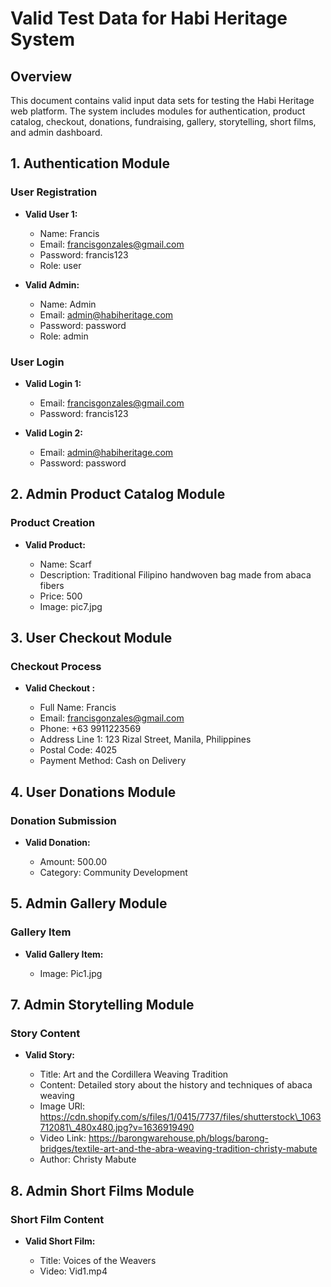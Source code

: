 # Valid Test Data for Habi Heritage System

## Overview

This document contains valid input data sets for testing the Habi Heritage web platform. The system includes modules for authentication, product catalog, checkout, donations, fundraising, gallery, storytelling, short films, and admin dashboard.

## 1\. Authentication Module

### User Registration

* **Valid User 1:**

  * Name: Francis
  * Email: francisgonzales@gmail.com
  * Password: francis123
  * Role: user

* **Valid Admin:**

  * Name: Admin
  * Email: admin@habiheritage.com
  * Password: password
  * Role: admin

### User Login

* **Valid Login 1:**

  * Email: francisgonzales@gmail.com
  * Password: francis123

* **Valid Login 2:**

  * Email: admin@habiheritage.com
  * Password: password

## 2\. Admin Product Catalog Module

### Product Creation

* **Valid Product:**

  * Name: Scarf
  * Description: Traditional Filipino handwoven bag made from abaca fibers
  * Price: 500
  * Image: pic7.jpg

## 3\. User Checkout Module

### Checkout Process

* **Valid Checkout :**

  * Full Name: Francis
  * Email: francisgonzales@gmail.com
  * Phone: +63 9911223569
  * Address Line 1: 123 Rizal Street, Manila, Philippines
  * Postal Code: 4025
  * Payment Method: Cash on Delivery

## 4\. User Donations Module

### Donation Submission

* **Valid Donation:**

  * Amount: 500.00
  * Category: Community Development

## 5\. Admin Gallery Module

### Gallery Item

* **Valid Gallery Item:**

  * Image: Pic1.jpg

## 7\. Admin Storytelling Module

### Story Content

* **Valid Story:**

  * Title: Art and the Cordillera Weaving Tradition
  * Content: Detailed story about the history and techniques of abaca weaving
  * Image URl: https://cdn.shopify.com/s/files/1/0415/7737/files/shutterstock\_1063712081\_480x480.jpg?v=1636919490
  * Video Link: https://barongwarehouse.ph/blogs/barong-bridges/textile-art-and-the-abra-weaving-tradition-christy-mabute
  * Author: Christy Mabute

## 8\. Admin Short Films Module

### Short Film Content

* **Valid Short Film:**

  * Title: Voices of the Weavers
  * Video: Vid1.mp4
